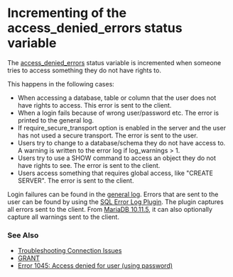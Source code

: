 
# Incrementing of the access_denied_errors status variable

The [access_denied_errors](../../server-usage/replication-cluster-multi-master/optimization-and-tuning/system-variables/server-status-variables.md#access_denied_errors) status variable is incremented when someone tries to access something they do not have rights to.


This happens in the following cases:


* When accessing a database, table or column that the user does not have rights to access. This error is sent to the client.
* When a login fails because of wrong user/password etc. The error is printed to the general log.
* If require_secure_transport option is enabled in the server and the user has not used a secure transport. The error is sent to the user.
* Users try to change to a database/schema they do not have access to. A warning is written to the error log if log_warnings > 1.
* Users try to use a SHOW command to access an object they do not have rights to see. The error is sent to the client.
* Users access something that requires global access, like "CREATE SERVER". The error is sent to the client.


Login failures can be found in the [general log](../../server-management/server-monitoring-logs/general-query-log.md). Errors that are sent to the user can be found by using the [SQL Error Log Plugin](../../server-management/server-monitoring-logs/sql-error-log-plugin.md). The plugin captures all errors sent to the client. From [MariaDB 10.11.5](../../../release-notes/mariadb-community-server/release-notes-mariadb-10-11-series/mariadb-10-11-5-release-notes.md), it can also optionally capture all warnings sent to the client.


### See Also


* [Troubleshooting Connection Issues](../../../general-resources/learning-and-training/training-and-tutorials/basic-mariadb-articles/troubleshooting-connection-issues.md)
* [GRANT](../../reference/sql-statements-and-structure/sql-statements/account-management-sql-commands/grant.md)
* [Error 1045: Access denied for user (using password)](../../reference/mariadb-internals/using-mariadb-with-your-programs-api/error-codes/mariadb-error-codes-1000-to-1099/e1045.md)

<span></span>
